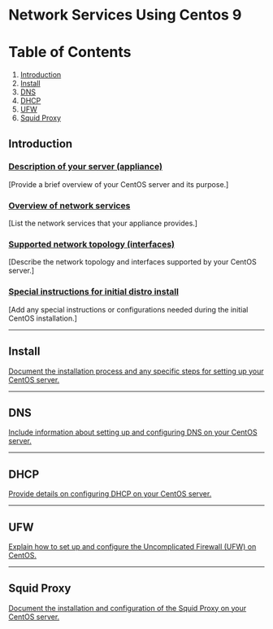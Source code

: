 # Network Services Using Centos 9
# Table of Contents
1. [Introduction](#intro)
2. [Install](#install)
3. [DNS](#dns)
4. [DHCP](#dhcp)
5. [UFW](#ufw)
6. [Squid Proxy](#squid-proxy)
## Introduction <a name="intro"></a>

### [Description of your server (appliance)](description.md)
[Provide a brief overview of your CentOS server and its purpose.]

### [Overview of network services](network-services.md)
[List the network services that your appliance provides.]

### [Supported network topology (interfaces)](network-topology.md)
[Describe the network topology and interfaces supported by your CentOS server.]

### [Special instructions for initial distro install](initial-install.md)
[Add any special instructions or configurations needed during the initial CentOS installation.]

---

## Install <a name="install"></a>

[Document the installation process and any specific steps for setting up your CentOS server.](install.md)

---

## DNS <a name="dns"></a>

[Include information about setting up and configuring DNS on your CentOS server.](dns-Instructions)

---

## DHCP <a name="dhcp"></a>

[Provide details on configuring DHCP on your CentOS server.](dhcp-Instructions)

---

## UFW <a name="ufw"></a>

[Explain how to set up and configure the Uncomplicated Firewall (UFW) on CentOS.](ufw-Instructions)

---

## Squid Proxy <a name="squid-proxy"></a>

[Document the installation and configuration of the Squid Proxy on your CentOS server.](Squid-Instructions)